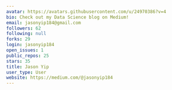 ```yaml
---
avatar: https://avatars.githubusercontent.com/u/24970386?v=4
bio: Check out my Data Science blog on Medium!
email: jasonyip184@gmail.com
followers: 62
following: null
forks: 29
login: jasonyip184
open_issues: 1
public_repos: 25
stars: 35
title: Jason Yip
user_type: User
website: https://medium.com/@jasonyip184
---
```

